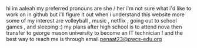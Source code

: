 hi im aaleah 
my preferred pronouns are she / her
i'm not sure what i'd like to work on in github
but i'll figure it out when i understand this website more
some of my interest are volleyball , music , netflix , 
going out to school games , and sleeping :)
my plans after high school is to attend nova then transfer
to george mason university to become an IT technician !
and the best way to reach me is through email penaat23@pwcs-edu.org
